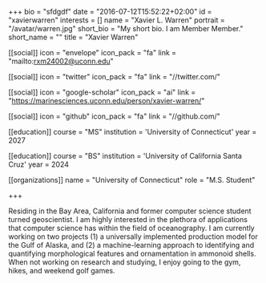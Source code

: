 +++
bio = "sfdgdf"
date = "2016-07-12T15:52:22+02:00"
id = "xavierwarren"
interests = []
name = "Xavier L. Warren"
portrait = "/avatar/warren.jpg"
short_bio = "My short bio. I am Member Member."
short_name = ""
title = "Xavier Warren"

[[social]]
    icon = "envelope"
    icon_pack = "fa"
    link = "mailto:rxm24002@uconn.edu"

[[social]]
    icon = "twitter"
    icon_pack = "fa"
    link = "//twitter.com/"

[[social]]
    icon = "google-scholar"
    icon_pack = "ai"
    link = "https://marinesciences.uconn.edu/person/xavier-warren/"

[[social]]
    icon = "github"
    icon_pack = "fa"
    link = "//github.com/"

[[education]]
    course = "MS"
    institution = 'University of Connecticut'
    year = 2027

[[education]]
    course = "BS"
    institution = 'University of California Santa Cruz'
    year = 2024

[[organizations]]
    name = "University of Connecticut"
    role = "M.S. Student"

+++

Residing in the Bay Area, California and former computer science student turned geoscientist. I am highly interested in the plethora of applications that computer science has within the field of oceanography. I am currently working on two projects (1) a universally implemented production model for the Gulf of Alaska, and (2) a machine-learning approach to identifying and quantifying morphological features and ornamentation in ammonoid shells. When not working on research and studying, I enjoy going to the gym, hikes, and weekend golf games.